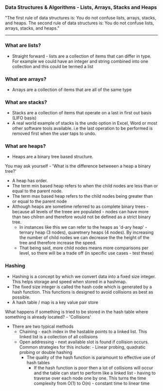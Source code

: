 
### Data Structures & Algorithms - Lists, Arrays, Stacks and Heaps

"The first rule of data structures is: You do not confuse lists, arrays, stacks, and heaps. The second rule of data structures is: You do not confuse lists, arrays, stacks, and heaps."

---

### What are lists? 
- Straight forward - lists are a collection of items that can differ in type. For example we could have an integer and string combined into one collection and this could be termed a list

### What are arrays?
- Arrays are a collection of items that are all of the same type

### What are stacks?
- Stacks are a collection of items that operate on a last in first out basis (LIFO basis)
- A real world example of stacks is the undo option in Excel, Word or most other software tools available. i.e the last operation to be performed is removed first when the user taps to undo.

### What are heaps?
- Heaps are a binary tree based structure. 

You may ask yourself - 'What is the difference betweeen a heap a  binary tree?'
- A heap has order. 
- The term min based heap refers to when the child nodes are less than or equal to the parent node. 
- The term max based heap refers to the child nodes being greater than or equal to the parent node
- Although heaps are sometime referred to as complete binary trees - because all levels of the treee are populated - nodes can have more than two chilren and therefore would not be defined as a strict binary tree.
  - In instances like this we can refer to the heaps as 'd-ary heap' - ternary heap (3 nodes), quaretnery heaps (4 nodes). By increasing the number of child nodes we can decrease the the height of the tree and therefore increase the speed.
  - That being said, more child nodes means more comparisons per level, so there will be a trade off (in specific use cases - test these)



### Hashing
- Hashing is a concept by which we convert data into a fixed size integer. This helps storage and speed when stored in a hashmap.
- The fixed size integer is called the hash code which is generated by a hash function. This functions is designed to avoid collisions as best as possible.
- A hash table / map is a key value pair store


What happens if something is tried to be stored in the hash table where something is already located? - 'Collisions'
- There are two typical methods
	- Chaining - each index in the hastable points to a linked list. This linked list is a collection of all collisions
	- Open addressing - next available slot is found if collision occurs. Common strategies for this include:
        	- Linear probing, quadratic probing or double hashing
      	- The quality of the hash function is paramount to effective use of hash tables
        	- If the hash function is poor then a lot of collisions will occur and the table can start to perform like a linked list - having to traverse over each node one by one. This turns the time complexity from O(1) to O(n) - constant time to linear time




  
